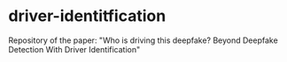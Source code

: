 # driver-identitfication
Repository of the paper: "Who is driving this deepfake? Beyond Deepfake Detection With Driver Identification"
